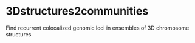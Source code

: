 # 3Dstructures2communities
Find recurrent colocalized genomic loci in ensembles of 3D chromosome structures
